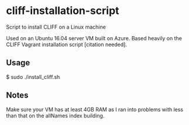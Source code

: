 # cliff-installation-script
Script to install CLIFF on a Linux machine

Used on an Ubuntu 16.04 server VM built on Azure.  Based heavily on the CLIFF Vagrant installation script [citation needed].

## Usage
$ sudo ./install_cliff.sh

## Notes
Make sure your VM has at least 4GB RAM as I ran into problems with less than that on the allNames index building.
